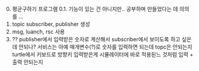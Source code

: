 0. 평균구하기 프로그램
 0.1. 기능이 있는 건 아니지만.. 공부하며 만들었다는 데 의의를 ...
1. topic
 subscriber, publisher 생성
2. msg, luanch, rsc 사용
3. ??
 publisher에서 입력받은 숫자로 계산해서 subscriber에서 보이도록 하고 싶은데 안되나?
 서비스는 아예 매개변수(?)로 숫자를 입력하면 되는데 topc은 안되는지
 turtle에서 키보드로 방향키 입력받은게 시뮬레이터에 바로 적용된느 것처럼 입력 + 출력 안되는지
